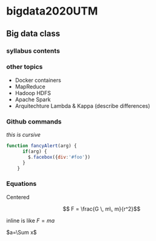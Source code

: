 # bigdata2020UTM


## Big data class

### syllabus contents

### other topics
* Docker containers
* MapReduce
* Hadoop HDFS
* Apache Spark
* Arquitechture Lambda & Kappa (describe differences)

### Github commands

_this is cursive_

```javascript
function fancyAlert(arg) {
      if(arg) {
        $.facebox({div:'#foo'})
      }
    }
```

### Equations

Centered

$$ F = \frac{G \, m\, m}{r^2}$$

inline is like $F = ma$

$a=\Sum x$


















